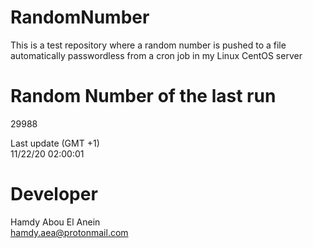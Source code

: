 # RandomNumber    
This is a test repository where a random number is pushed to a file automatically passwordless from a cron job in my Linux CentOS server    
# Random Number of the last run   
29988
      
Last update (GMT +1)    
11/22/20 02:00:01
# Developer    
Hamdy Abou El Anein   
hamdy.aea@protonmail.com
